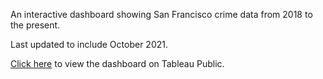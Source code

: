 An interactive dashboard showing San Francisco crime data from 2018 to the present.

Last updated to include October 2021.

[Click here](https://public.tableau.com/app/profile/jedd.bishop) to view the dashboard on Tableau Public.
